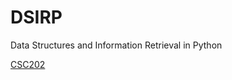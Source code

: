 # DSIRP
Data Structures and Information Retrieval in Python

[CSC202](https://github.com/Jack-Kennedy-School/CSC202)
